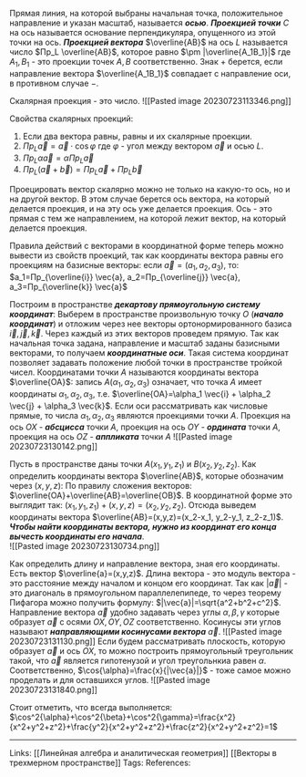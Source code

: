 Прямая линия, на которой выбраны начальная точка, положительное направление и указан масштаб, называется ***осью***. 
***Проекцией точки*** $C$ на ось называется основание перпендикуляра, опущенного из этой точки на ось. 
***Проекцией вектора*** $\overline{AB}$ на ось $L$ называется число $Пр_L \overline{AB}$, которое равно $\pm |\overline{A_1B_1}|$ где $A_1, B_1$ - это проекции точек $A,B$ соответственно. Знак $+$ берется, если направление вектора $\overline{A_1B_1}$ совпадает с направление оси, в противном случае $-$.

Скалярная проекция - это число. 
![[Pasted image 20230723113346.png]]

Свойства скалярных проекций:
1. Если два вектора равны, равны и их скалярные проекции.
2. $Пр_L \vec{a}=\vec{a} \cdot \cos{\varphi}$ где $\varphi$ - угол между вектором $\vec{a}$ и осью $L$. 
3. $Пр_L \alpha \vec{a} = \alpha Пр_L \vec{a}$
4. $Пр_L(\vec{a}+\vec{b})=Пр_L \vec{a} + Пр_L \vec{b}$

Проецировать вектор скалярно можно не только на какую-то ось, но и на другой вектор. В этом случае берется ось вектора, на который делается проекция, и на эту ось уже делается проекция. Ось - это прямая с тем же направлением, на которой лежит вектор, на который делается проекция. 

Правила действий с векторами в координатной форме теперь можно вывести из свойств проекций, так как координаты вектора равны его проекциям на базисные векторы: если $\vec{a}=(a_1,a_2,a_3)$, то: $a_1=Пр_{\overline{i}} \vec{a}, a_2=Пр_{\overline{j}} \vec{a}, a_3=Пр_{\overline{k}} \vec{a}$

Построим в пространстве ***декартову прямоугольную систему координат***: 
Выберем в пространстве произвольную точку $O$ (***начало координат***) и отложим через нее векторы ортонормированного базиса $\vec{i}, \vec{j}, \vec{k}$. Через каждый из этих векторов проведем прямую. Так как начальная точка задана, направление и масштаб заданы базисными векторами, то получаем ***координатные оси***. 
Такая система координат позволяет задавать положение любой точки в пространстве тройкой чисел. Координатами точки $A$ называются координаты вектора $\overline{OA}$: запись $A(\alpha_1, \alpha_2, \alpha_3)$ означает, что точка $A$ имеет координаты $\alpha_1, \alpha_2, \alpha_3$, т.е. $\overline{OA}=\alpha_1 \vec{i} + \alpha_2 \vec{j} + \alpha_3 \vec{k}$. Если оси рассматривать как числовые прямые, то числа $\alpha_1, \alpha_2, \alpha_3$ являются проекциями точки $A$. Проекция на ось $OX$ - ***абсцисса*** точки $A$, проекция на ось $OY$ - ***ордината*** точки $A$, проекция на ось $OZ$ - ***аппликата*** точки $A$ 
![[Pasted image 20230723130142.png]]

Пусть в пространстве даны точки $A(x_1, y_1, z_1)$ и $B(x_2, y_2, z_2)$. Как определить координаты вектора $\overline{AB}$, которые обозначим через $(x,y,z)$:
По правилу сложения векторов: $\overline{OA}+\overline{AB}=\overline{OB}$. В координатной форме это выглядит так: $(x_1,y_1,z_1)+(x,y,z)=(x_2,y_2,z_2)$. Отсюда выведем координаты вектора $\overline{AB}=(x,y,z)=(x_2-x_1, y_2-y_1, z_2-z_1)$. ***Чтобы найти координаты вектора, нужно из координат его конца вычесть координаты его начала***.  
![[Pasted image 20230723130734.png]]

Как определить длину и направление вектора, зная его координаты. Есть вектор $\overline{a}=(x,y,z)$. Длина вектора - это модуль вектора - это расстояние между началом и концом его координат. Так как $|\vec{a}|$ - это диагональ в прямоугольном параллелепипеде, то через теорему Пифагора можно получить формулу: $|\vec{a}|=\sqrt{a^2+b^2+c^2}$. 
Направление вектора $\vec{a}$ удобно задавать через углы $\alpha, \beta, \gamma$ которые образует $\vec{a}$ с осями $OX, OY, OZ$ соответственно. Косинусы эти углов называют ***направляющими косинусами вектора*** $\vec{a}$. 
![[Pasted image 20230723131130.png]]
Если будем рассматривать плоскость, которую образует $\vec{a}$ и ось $OX$, то можно построить прямоугольный треугольник такой, что $\vec{a}$ является гипотенузой и угол треугольнкиа равен $\alpha$. Соответственно, $\cos{\alpha}=\frac{x}{|\vec{a}|}$ - тоже самое можно проделать и для оставшихся углов. 
![[Pasted image 20230723131840.png]]

Стоит отметить, что всегда выполняется:
$\cos^2{\alpha}+\cos^2{\beta}+\cos^2{\gamma}=\frac{x^2}{x^2+y^2+z^2}+\frac{y^2}{x^2+y^2+z^2}+\frac{z^2}{x^2+y^2+z^2}=1$

___
Links: [[Линейная алгебра и аналитическая геометрия]] [[Векторы в трехмерном пространстве]]
Tags:
References: